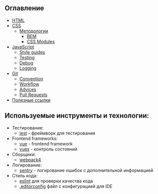 ## Оглавление

- [HTML](./HTML/Readme.md)
- [CSS](./CSS/Readme.md)
  - [Методологии](./CSS/Methodology/Readme.md)
    - [BEM](./CSS/Methodology/BEM.md)
    - [CSS Modules](./CSS/Methodology/CSSModules.md)
- [JavaScript](./JavaScript/Readme.md)
  - [Style guides](./JavaScript/Styleguides/Readme.md)
  - [Testing](./JavaScript/Testing.md)
  - [Debug](./JavaScript/Debug.md)
  - [Logging](./Javascript/Logging.md)
- [Git](./Git/Readme.md)
  - [Convention](./Git/Convention.md)
  - [Workflow](./Git/Workflow.md)
  - [Advices](./Git/Advices.md)
  - [Pull Requests](./Git/PullRequests.md)
- [Полезные ссылки](./Common/UsefulLinks.md)

## Используемые инструменты и технологии:
- Тестирование:
  - [jest](https://jestjs.io/) - фреймворк для тестирования 
- Frontend frameworks:
  - [vue](https://vuejs.org/) - frontend framework
  - [vuex](https://vuex.vuejs.org/ru/guide/) - контроль состояний
- Сборщики:
  - [webpack4](https://webpack.js.org/) 
- Логирование:
  - [sentry](https://sentry.io/) - логирование ошибок с дополнительной информацией
- Стиль кода:
  - [eslint](https://eslint.org/) для проверки качества кода
  - [.editorconfig](./JavaScript/Styleguides/.editorconfig) файл с конфигурацией для IDE
